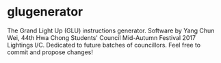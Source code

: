 # glugenerator
The Grand Light Up (GLU) instructions generator. Software by Yang Chun Wei, 44th Hwa Chong Students' Council Mid-Autumn Festival 2017 Lightings I/C. Dedicated to future batches of councillors. Feel free to commit and propose changes!
